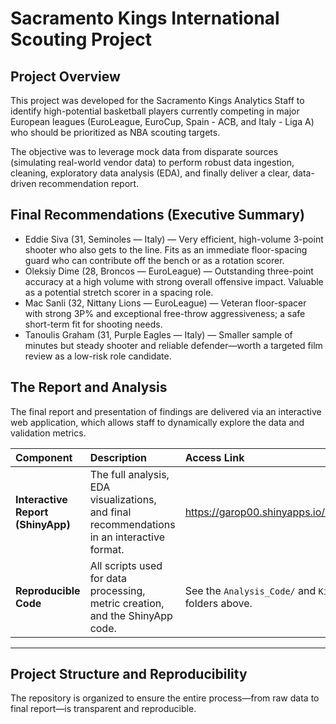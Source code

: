 # Sacramento Kings International Scouting Project

## Project Overview
This project was developed for the Sacramento Kings Analytics Staff to identify high-potential basketball players currently competing in major European leagues (EuroLeague, EuroCup, Spain - ACB, and Italy - Liga A) who should be prioritized as NBA scouting targets.

The objective was to leverage mock data from disparate sources (simulating real-world vendor data) to perform robust data ingestion, cleaning, exploratory data analysis (EDA), and finally deliver a clear, data-driven recommendation report.

## Final Recommendations (Executive Summary)
- Eddie Siva (31, Seminoles — Italy) — Very efficient, high-volume 3-point shooter who also gets to the line. Fits as an immediate floor-spacing guard who can contribute off the bench or as a rotation scorer.
- Oleksiy Dime (28, Broncos — EuroLeague) — Outstanding three-point accuracy at a high volume with strong overall offensive impact. Valuable as a potential stretch scorer in a spacing role.
- Mac Sanli (32, Nittany Lions — EuroLeague) — Veteran floor-spacer with strong 3P% and exceptional free-throw aggressiveness; a safe short-term fit for shooting needs.
- Tanoulis Graham (31, Purple Eagles — Italy) — Smaller sample of minutes but steady shooter and reliable defender—worth a targeted film review as a low-risk role candidate.

## The Report and Analysis
The final report and presentation of findings are delivered via an interactive web application, which allows staff to dynamically explore the data and validation metrics.

| Component | Description | Access Link |
| :--- | :--- | :--- |
| **Interactive Report (ShinyApp)** | The full analysis, EDA visualizations, and final recommendations in an interactive format. | https://garop00.shinyapps.io/KingsApp/ |
| **Reproducible Code** | All scripts used for data processing, metric creation, and the ShinyApp code. | See the `Analysis_Code/` and `KingsApp/` folders above. |

---

## Project Structure and Reproducibility

The repository is organized to ensure the entire process—from raw data to final report—is transparent and reproducible.
